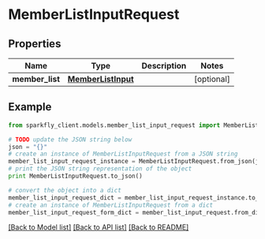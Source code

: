 # MemberListInputRequest


## Properties
Name | Type | Description | Notes
------------ | ------------- | ------------- | -------------
**member_list** | [**MemberListInput**](MemberListInput.md) |  | [optional] 

## Example

```python
from sparkfly_client.models.member_list_input_request import MemberListInputRequest

# TODO update the JSON string below
json = "{}"
# create an instance of MemberListInputRequest from a JSON string
member_list_input_request_instance = MemberListInputRequest.from_json(json)
# print the JSON string representation of the object
print MemberListInputRequest.to_json()

# convert the object into a dict
member_list_input_request_dict = member_list_input_request_instance.to_dict()
# create an instance of MemberListInputRequest from a dict
member_list_input_request_form_dict = member_list_input_request.from_dict(member_list_input_request_dict)
```
[[Back to Model list]](../README.md#documentation-for-models) [[Back to API list]](../README.md#documentation-for-api-endpoints) [[Back to README]](../README.md)


